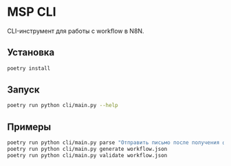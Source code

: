 # MSP CLI

CLI-инструмент для работы с workflow в N8N.

## Установка
```bash
poetry install
```

## Запуск
```bash
poetry run python cli/main.py --help
```

## Примеры
```bash
poetry run python cli/main.py parse "Отправить письмо после получения формы"
poetry run python cli/main.py generate workflow.json
poetry run python cli/main.py validate workflow.json
```